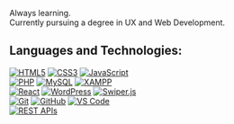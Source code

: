 <p>Always learning.
<br>Currently pursuing a degree in UX and Web Development. </p>
<h2 align="left">Languages and Technologies:</h2>

[![HTML5](https://img.shields.io/badge/HTML5-E34F26?logo=html5&logoColor=fff)](https://developer.mozilla.org/docs/Web/HTML)
[![CSS3](https://img.shields.io/badge/CSS3-1572B6?logo=css3&logoColor=fff)](https://developer.mozilla.org/docs/Web/CSS)
[![JavaScript](https://img.shields.io/badge/JavaScript-F7DF1E?logo=javascript&logoColor=000)](https://developer.mozilla.org/docs/Web/JavaScript)  
[![PHP](https://img.shields.io/badge/PHP-777BB4?logo=php&logoColor=fff)](https://www.php.net/docs.php)
[![MySQL](https://img.shields.io/badge/MySQL-4479A1?logo=mysql&logoColor=fff)](https://dev.mysql.com/doc/)
[![XAMPP](https://img.shields.io/badge/XAMPP-F37623?logo=xampp&logoColor=fff)](https://www.apachefriends.org/index.html)  
[![React](https://img.shields.io/badge/React-61DAFB?logo=react&logoColor=000)](https://react.dev/)
[![WordPress](https://img.shields.io/badge/WordPress-21759B?logo=wordpress&logoColor=fff)](https://developer.wordpress.org/)
[![Swiper.js](https://img.shields.io/badge/Swiper.js-6332F6?logo=swiper&logoColor=fff)](https://swiperjs.com/)  
[![Git](https://img.shields.io/badge/Git-F05032?logo=git&logoColor=fff)](https://git-scm.com/doc)
[![GitHub](https://img.shields.io/badge/GitHub-181717?logo=github&logoColor=fff)](https://docs.github.com/)
[![VS Code](https://img.shields.io/badge/VS%20Code-007ACC?logo=visualstudiocode&logoColor=fff)](https://code.visualstudio.com/docs)  
[![REST APIs](https://img.shields.io/badge/REST%20APIs-02569B?logo=postman&logoColor=fff)](https://restfulapi.net/)
